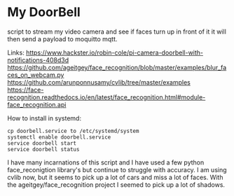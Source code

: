 # My DoorBell

script to stream my video camera and see if faces turn up in front of it
it will then send a payload to moquitto mqtt.

Links:
https://www.hackster.io/robin-cole/pi-camera-doorbell-with-notifications-408d3d
https://github.com/ageitgey/face_recognition/blob/master/examples/blur_faces_on_webcam.py
https://github.com/arunponnusamy/cvlib/tree/master/examples
https://face-recognition.readthedocs.io/en/latest/face_recognition.html#module-face_recognition.api

How to install in systemd:
```
cp doorbell.service to /etc/systemd/system
systemctl enable doorbell.service
service doorbell start
service doorbell status
```
I have many incarnations of this script and I have used a few python face_reconigtion library's but continue to struggle with accuracy.
I am using cvlib now, but it seems to pick up a lot of cars and miss a lot of faces. With the ageitgey/face_recognition project I seemed
to pick up a lot of shadows.

